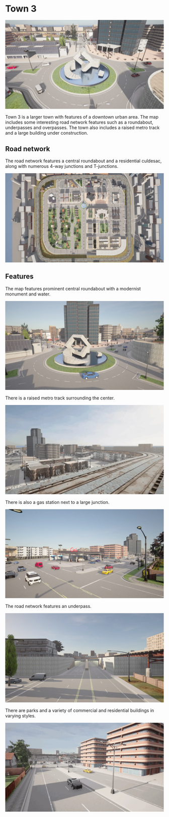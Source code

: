 # Town 3

![town_03_slideshow](./img/catalogue/maps/town03/town03_panorama.webp)

Town 3 is a larger town with features of a downtown urban area. The map includes some interesting road network features such as a roundabout, underpasses and overpasses. The town also includes a raised metro track and a large building under construction.

## Road network

The road network features a central roundabout and a residential culdesac, along with numerous 4-way junctions and T-junctions.

![town_03_aerial](./img/catalogue/maps/town03/town03aerial.webp)

## Features

The map features prominent central roundabout with a modernist monument and water. 

![town_03_roundabout](./img/catalogue/maps/town03/town03_roundabout.webp)

There is a raised metro track surrounding the center.

![town_03_metro](./img/catalogue/maps/town03/town03_metro.webp)

There is also a gas station next to a large junction.

![town_03_gas_station](./img/catalogue/maps/town03/town03_junction.webp)

The road network features an underpass.

![town_03_underpass](./img/catalogue/maps/town03/town03_underpass.webp)

There are parks and a variety of commercial and residential buildings in varying styles.

![town_03_overview](./img/catalogue/maps/town03/town03_buildings.webp)